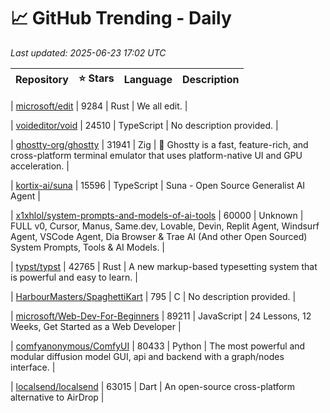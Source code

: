 # 📈 GitHub Trending - Daily

_Last updated: 2025-06-23 17:02 UTC_

| Repository | ⭐ Stars | Language | Description |
|------------|--------:|----------|-------------|

| [microsoft/edit](https://github.com/microsoft/edit) | 9284 | Rust | We all edit. |

| [voideditor/void](https://github.com/voideditor/void) | 24510 | TypeScript | No description provided. |

| [ghostty-org/ghostty](https://github.com/ghostty-org/ghostty) | 31941 | Zig | 👻 Ghostty is a fast, feature-rich, and cross-platform terminal emulator that uses platform-native UI and GPU acceleration. |

| [kortix-ai/suna](https://github.com/kortix-ai/suna) | 15596 | TypeScript | Suna - Open Source Generalist AI Agent |

| [x1xhlol/system-prompts-and-models-of-ai-tools](https://github.com/x1xhlol/system-prompts-and-models-of-ai-tools) | 60000 | Unknown | FULL v0, Cursor, Manus, Same.dev, Lovable, Devin, Replit Agent, Windsurf Agent, VSCode Agent, Dia Browser & Trae AI (And other Open Sourced) System Prompts, Tools & AI Models. |

| [typst/typst](https://github.com/typst/typst) | 42765 | Rust | A new markup-based typesetting system that is powerful and easy to learn. |

| [HarbourMasters/SpaghettiKart](https://github.com/HarbourMasters/SpaghettiKart) | 795 | C | No description provided. |

| [microsoft/Web-Dev-For-Beginners](https://github.com/microsoft/Web-Dev-For-Beginners) | 89211 | JavaScript | 24 Lessons, 12 Weeks, Get Started as a Web Developer |

| [comfyanonymous/ComfyUI](https://github.com/comfyanonymous/ComfyUI) | 80433 | Python | The most powerful and modular diffusion model GUI, api and backend with a graph/nodes interface. |

| [localsend/localsend](https://github.com/localsend/localsend) | 63015 | Dart | An open-source cross-platform alternative to AirDrop |
